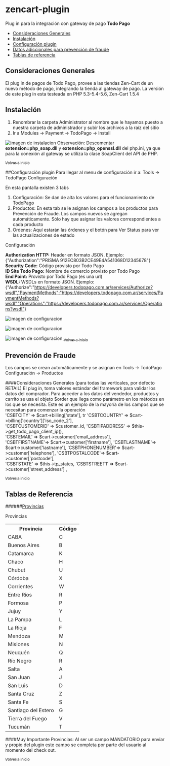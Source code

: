 <a name="inicio"></a>
zencart-plugin
============

Plug in para la integración con gateway de pago <strong>Todo Pago</strong>
- [Consideraciones Generales](#consideracionesgenerales)
- [Instalación](#instalacion)
- [Configuración plugin](#confplugin)
- [Datos adiccionales para prevención de fraude](#cybersource) 
- [Tablas de referencia](#tablas)

<a name="consideracionesgenerales"></a>
## Consideraciones Generales
El plug in de pagos de Todo Pago, provee a las tiendas Zen-Cart de un nuevo m&eacute;todo de pago, integrando la tienda al gateway de pago.
La versión de este plug in esta testeada en PHP 5.3-5.4-5.6, Zen-Cart 1.5.4

<a name="instalacion"></a>
## Instalación
1.  Renombrar la carpeta Administrator al nombre que le hayamos puesto a nuestra carpeta de administrador y subir los archivos a la raíz del sitio
2.  Ir a Modules -> Payment -> TodoPago -> Install

![imagen de instalacion](https://raw.githubusercontent.com/TodoPago/imagenes/master/zencart/install.png)
Observación: Descomentar <strong>extension=php_soap.dll</strong> y <strong>extension=php_openssl.dll</strong> del php.ini, ya que para la conexión al gateway se utiliza la clase SoapClient del API de PHP.

[<sub>Volver a inicio</sub>](#inicio)

<a name="confplugin"></a>
##Configuración plugin
Para llegar al menu de configuración ir a:  Tools -> TodoPago Configuración 

En esta pantalla existen 3 tabs

1.  Configuración: Se dan de alta los valores para el funcionamiento de TodoPago
2.  Productos: En esta tab se le asignan los campos a los productos para Prevención de Fraude. Los campos nuevos se agregan automáticamente. Sólo hay que asignar los valores correspondientes a cada producto
3.  Ordenes: Aquí estarán las órdenes y el botón para Ver Status para ver las actualizaciones de estado

Configuración

<strong>Authorization HTTP:</strong> Header en formato JSON. Ejemplo: {"Authorization":"PRISMA 912EC803B2CE49E4A541068D12345678"}<br />
<strong>Security Code:</strong> Código provisto por Todo Pago<br />
<strong>ID Site Todo Pago:</strong> Nombre de comercio provisto por Todo Pago<br />
<strong>End Point:</strong> Provisto por Todo Pago (es una url)<br />
<strong>WSDL:</strong> WSDLs en formato JSON. Ejemplo: {"Authorize":"https://developers.todopago.com.ar/services/Authorize?wsdl","PaymentMethods":"https://developers.todopago.com.ar/services/PaymentMethods?wsdl","Operations":"https://developers.todopago.com.ar/services/Operations?wsdl"}

![imagen de configuracion](https://raw.githubusercontent.com/TodoPago/imagenes/master/zencart/config.png)

![imagen de configuracion](https://raw.githubusercontent.com/TodoPago/imagenes/master/zencart/orders.png)

![imagen de configuracion](https://raw.githubusercontent.com/TodoPago/imagenes/master/zencart/products.png)
[<sub>Volver a inicio</sub>](#inicio)

<a name="cybersource"></a>
## Prevención de Fraude
Los campos se crean automáticamente y se asignan en Tools -> TodoPago Configuración -> Productos

####Consideraciones Generales (para todas las verticales, por defecto RETAIL)
El plug in, toma valores estándar del framework para validar los datos del comprador.
Para acceder a los datos del vendedor, productos y carrito se usa el  objeto $order que llega como parámetro en los métodos en los que se necesita. 
Este es un ejemplo de la mayoría de los campos que se necesitan para comenzar la operación <br />
'CSBTCITY' => $cart->billing['state'], 	tr
'CSBTCOUNTRY' => $cart->billing['country']['iso_code_2'], 	
'CSBTCUSTOMERID' => $customer_id, 
'CSBTIPADDRESS' => $this->get_todo_pago_client_ip(), 	
'CSBTEMAIL' => $cart->customer['email_address'], 		
'CSBTFIRSTNAME'=> $cart->customer['firstname'], 
'CSBTLASTNAME'=> $cart->customer['lastname'], 
'CSBTPHONENUMBER'=> $cart->customer['telephone'], 
'CSBTPOSTALCODE'=> $cart->customer['postcode'], 	
'CSBTSTATE' => $this->tp_states, 
'CSBTSTREET1' => $cart->customer['street_address'] ,	

[<sub>Volver a inicio</sub>](#inicio)

<a name="tablas"></a>
## Tablas de Referencia
######[Provincias](#p)

<a name="p"></a>
<p>Provincias</p>
<table>
<tr><th>Provincia</th><th>Código</th></tr>
<tr><td>CABA</td><td>C</td></tr>
<tr><td>Buenos Aires</td><td>B</td></tr>
<tr><td>Catamarca</td><td>K</td></tr>
<tr><td>Chaco</td><td>H</td></tr>
<tr><td>Chubut</td><td>U</td></tr>
<tr><td>Córdoba</td><td>X</td></tr>
<tr><td>Corrientes</td><td>W</td></tr>
<tr><td>Entre Ríos</td><td>R</td></tr>
<tr><td>Formosa</td><td>P</td></tr>
<tr><td>Jujuy</td><td>Y</td></tr>
<tr><td>La Pampa</td><td>L</td></tr>
<tr><td>La Rioja</td><td>F</td></tr>
<tr><td>Mendoza</td><td>M</td></tr>
<tr><td>Misiones</td><td>N</td></tr>
<tr><td>Neuquén</td><td>Q</td></tr>
<tr><td>Río Negro</td><td>R</td></tr>
<tr><td>Salta</td><td>A</td></tr>
<tr><td>San Juan</td><td>J</td></tr>
<tr><td>San Luis</td><td>D</td></tr>
<tr><td>Santa Cruz</td><td>Z</td></tr>
<tr><td>Santa Fe</td><td>S</td></tr>
<tr><td>Santiago del Estero</td><td>G</td></tr>
<tr><td>Tierra del Fuego</td><td>V</td></tr>
<tr><td>Tucumán</td><td>T</td></tr>
</table>

####Muy Importante
Provincias: Al ser un campo MANDATORIO para enviar y propio del plugin este campo se completa por parte del usuario al momento del check out.

[<sub>Volver a inicio</sub>](#inicio)
